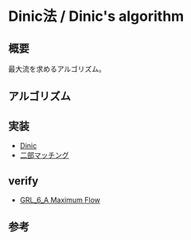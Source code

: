 # Dinic法 / Dinic's algorithm
## 概要
最大流を求めるアルゴリズム。


## アルゴリズム


## 実装
- [Dinic](https://github.com/shu8Cream/algorithm/blob/main/Graph/Dinic/dinic.cpp)
- [二部マッチング](https://github.com/shu8Cream/algorithm/blob/main/Graph/Dinic/bipartite_matching.cpp)


## verify
- [GRL_6_A Maximum Flow](https://onlinejudge.u-aizu.ac.jp/courses/library/5/GRL/6/GRL_6_A)


## 参考
